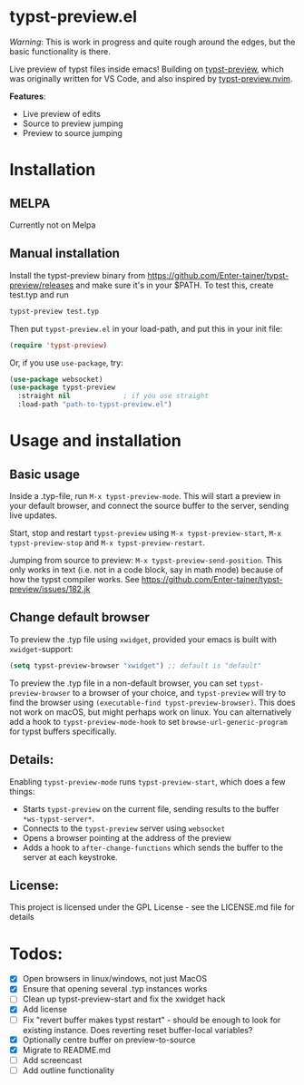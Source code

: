 typst-preview.el
==========

*Warning*: This is work in progress and quite rough around the edges, but the basic functionality is there.

Live preview of typst files inside emacs! Building on
[typst-preview](https://github.com/Enter-tainer/typst-preview), which
was originally written for VS Code, and also inspired by
[typst-preview.nvim](https://github.com/chomosuke/typst-preview.nvim).

**Features**:

-   Live preview of edits
-   Source to preview jumping
-   Preview to source jumping

# Installation

## MELPA

Currently not on Melpa

## Manual installation

Install the typst-preview binary from
<https://github.com/Enter-tainer/typst-preview/releases> and make sure
it\'s in your \$PATH. To test this, create test.typ and run

```sh
typst-preview test.typ
```

Then put `typst-preview.el` in your load-path, and put this in your init
file:

```el
(require 'typst-preview)
```

Or, if you use `use-package`, try:

```el
(use-package websocket)
(use-package typst-preview
  :straight nil             ; if you use straight
  :load-path "path-to-typst-preview.el")
```


# Usage and installation

## Basic usage

Inside a .typ-file, run `M-x typst-preview-mode`. This will start a
preview in your default browser, and connect the source buffer to the
server, sending live updates.

Start, stop and restart `typst-preview` using `M-x typst-preview-start`,
`M-x typst-preview-stop` and `M-x typst-preview-restart`.

Jumping from source to preview: `M-x typst-preview-send-position`. This
only works in text (i.e. not in a code block, say in math mode) because
of how the typst compiler works. See
<https://github.com/Enter-tainer/typst-preview/issues/182.jk>

## Change default browser

To preview the .typ file using `xwidget`, provided your emacs is built
with `xwidget`-support:

```el
(setq typst-preview-browser "xwidget") ;; default is "default"
```

To preview the .typ file in a non-default browser, you can set `typst-preview-browser` to a browser of your choice, and `typst-preview` will try to find the browser using `(executable-find typst-preview-browser)`. This does not work on macOS, but might perhaps work on linux. You can alternatively add a hook to `typst-preview-mode-hook` to set `browse-url-generic-program` for typst buffers specifically. 


## Details:

Enabling `typst-preview-mode` runs `typst-preview-start`, which does a
few things:

-   Starts `typst-preview` on the current file, sending results to the
    buffer `*ws-typst-server*`.
-   Connects to the `typst-preview` server using `websocket`
-   Opens a browser pointing at the address of the preview
-   Adds a hook to `after-change-functions` which sends the buffer to
    the server at each keystroke.

## License:
This project is licensed under the GPL License - see the LICENSE.md file for details


# Todos:

-   [x] Open browsers in linux/windows, not just MacOS
-   [x] Ensure that opening several .typ instances works
-   [ ] Clean up typst-preview-start and fix the xwidget hack
-   [x] Add license
-   [ ] Fix \"revert buffer makes typst restart\" - should be enough to
    look for existing instance. Does reverting reset buffer-local
    variables?
-   [x] Optionally centre buffer on preview-to-source
-   [x] Migrate to README.md
-   [ ] Add screencast
-   [ ] Add outline functionality

